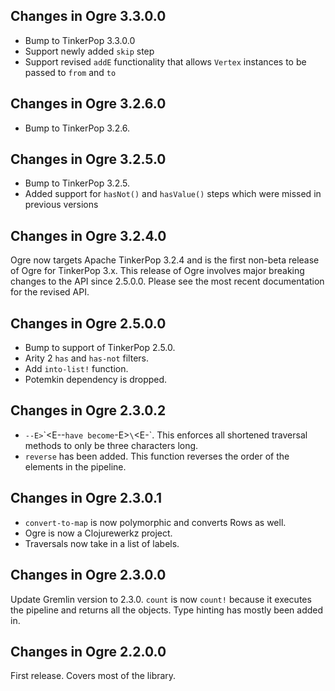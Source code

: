 ## Changes in Ogre 3.3.0.0

* Bump to TinkerPop 3.3.0.0
* Support newly added `skip` step
* Support revised `addE` functionality that allows `Vertex` instances to be passed to `from` and `to`

## Changes in Ogre 3.2.6.0

* Bump to TinkerPop 3.2.6.

## Changes in Ogre 3.2.5.0

* Bump to TinkerPop 3.2.5. 
* Added support for `hasNot()` and `hasValue()` steps which were missed in previous versions

## Changes in Ogre 3.2.4.0

Ogre now targets Apache TinkerPop 3.2.4 and is the first non-beta release of
Ogre for TinkerPop 3.x. This release of Ogre involves major breaking changes
to the API since 2.5.0.0. Please see the most recent documentation for the
revised API.

## Changes in Ogre 2.5.0.0

 * Bump to support of TinkerPop 2.5.0.
 * Arity 2 `has` and `has-not` filters.
 * Add `into-list!` function.
 * Potemkin dependency is dropped.

## Changes in Ogre 2.3.0.2

* `--E>`\`<E--` have become `-E>`\`<E-`. This enforces all shortened
  traversal methods to only be three characters long.
* `reverse` has been added. This function reverses the order of the
  elements in the pipeline.

## Changes in Ogre 2.3.0.1

* `convert-to-map` is now polymorphic and converts Rows as well.
* Ogre is now a Clojurewerkz project.
* Traversals now take in a list of labels.

## Changes in Ogre 2.3.0.0

Update Gremlin version to 2.3.0. `count` is now `count!` because it
executes the pipeline and returns all the objects. Type hinting has mostly
been added in.

## Changes in Ogre 2.2.0.0

First release. Covers most of the library.
